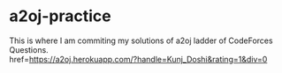 # a2oj-practice
This is where I am commiting my solutions of a2oj ladder of CodeForces Questions.
<br> href=https://a2oj.herokuapp.com/?handle=Kunj_Doshi&rating=1&div=0
